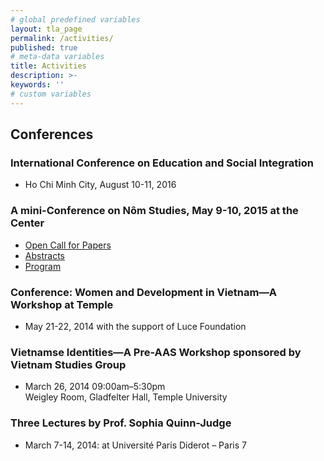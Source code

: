 ```yaml
---
# global predefined variables
layout: tla_page
permalink: /activities/
published: true
# meta-data variables
title: Activities
description: >-
keywords: ''
# custom variables
---
```

## Conferences

### International Conference on Education and Social Integration
- Ho Chi Minh City, August 10-11, 2016<br>

### A mini-Conference on Nôm Studies, May 9-10, 2015 at the Center<br>
- [Open Call for Papers](https://liberalarts.temple.edu/sites/liberalarts/files/OPEN%20CALL%20FOR%20PAPERS.pdf)
- [Abstracts](https://liberalarts.temple.edu/sites/liberalarts/files/ABSTRACTS.pdf)
- [Program](https://liberalarts.temple.edu/sites/liberalarts/files/A%20mini-Conference%20at%20Temple%20University.pdf)

### Conference: Women and Development in Vietnam—A Workshop at Temple
- May 21-22, 2014 with the support of Luce Foundation<br>

### Vietnamse Identities—A Pre-AAS Workshop sponsored by Vietnam Studies Group
- March 26, 2014 09:00am–5:30pm<br>
Weigley Room, Gladfelter Hall, Temple University<br>

### Three Lectures by Prof. Sophia Quinn-Judge<br>
- March 7-14, 2014: at Université Paris Diderot – Paris 7<br>
